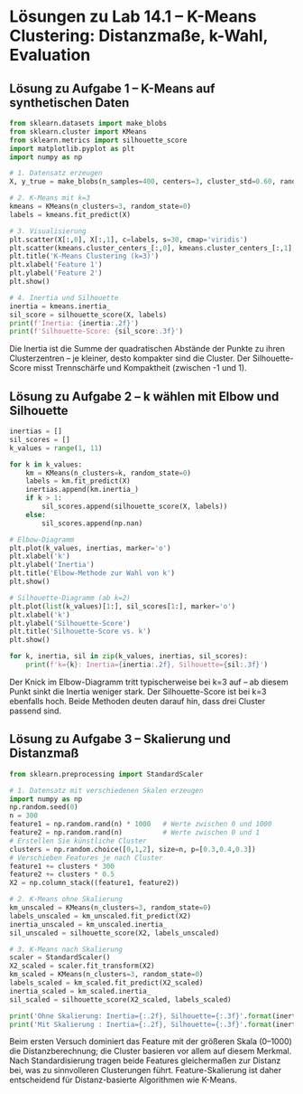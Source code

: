 # Lösungen zu Lab 14.1 – K-Means Clustering: Distanzmaße, k-Wahl, Evaluation

## Lösung zu Aufgabe 1 – K-Means auf synthetischen Daten

```python
from sklearn.datasets import make_blobs
from sklearn.cluster import KMeans
from sklearn.metrics import silhouette_score
import matplotlib.pyplot as plt
import numpy as np

# 1. Datensatz erzeugen
X, y_true = make_blobs(n_samples=400, centers=3, cluster_std=0.60, random_state=0)

# 2. K-Means mit k=3
kmeans = KMeans(n_clusters=3, random_state=0)
labels = kmeans.fit_predict(X)

# 3. Visualisierung
plt.scatter(X[:,0], X[:,1], c=labels, s=30, cmap='viridis')
plt.scatter(kmeans.cluster_centers_[:,0], kmeans.cluster_centers_[:,1], c='red', s=200, marker='X')
plt.title('K-Means Clustering (k=3)')
plt.xlabel('Feature 1')
plt.ylabel('Feature 2')
plt.show()

# 4. Inertia und Silhouette
inertia = kmeans.inertia_
sil_score = silhouette_score(X, labels)
print(f'Inertia: {inertia:.2f}')
print(f'Silhouette-Score: {sil_score:.3f}')
```

Die Inertia ist die Summe der quadratischen Abstände der Punkte zu ihren Clusterzentren – je kleiner, desto kompakter sind die Cluster. Der Silhouette-Score misst Trennschärfe und Kompaktheit (zwischen -1 und 1).

## Lösung zu Aufgabe 2 – k wählen mit Elbow und Silhouette

```python
inertias = []
sil_scores = []
k_values = range(1, 11)

for k in k_values:
    km = KMeans(n_clusters=k, random_state=0)
    labels = km.fit_predict(X)
    inertias.append(km.inertia_)
    if k > 1:
        sil_scores.append(silhouette_score(X, labels))
    else:
        sil_scores.append(np.nan)

# Elbow-Diagramm
plt.plot(k_values, inertias, marker='o')
plt.xlabel('k')
plt.ylabel('Inertia')
plt.title('Elbow-Methode zur Wahl von k')
plt.show()

# Silhouette-Diagramm (ab k=2)
plt.plot(list(k_values)[1:], sil_scores[1:], marker='o')
plt.xlabel('k')
plt.ylabel('Silhouette-Score')
plt.title('Silhouette-Score vs. k')
plt.show()

for k, inertia, sil in zip(k_values, inertias, sil_scores):
    print(f'k={k}: Inertia={inertia:.2f}, Silhouette={sil:.3f}')
```

Der Knick im Elbow-Diagramm tritt typischerweise bei k=3 auf – ab diesem Punkt sinkt die Inertia weniger stark. Der Silhouette-Score ist bei k=3 ebenfalls hoch. Beide Methoden deuten darauf hin, dass drei Cluster passend sind.

## Lösung zu Aufgabe 3 – Skalierung und Distanzmaß

```python
from sklearn.preprocessing import StandardScaler

# 1. Datensatz mit verschiedenen Skalen erzeugen
import numpy as np
np.random.seed(0)
n = 300
feature1 = np.random.rand(n) * 1000   # Werte zwischen 0 und 1000
feature2 = np.random.rand(n)          # Werte zwischen 0 und 1
# Erstellen Sie künstliche Cluster
clusters = np.random.choice([0,1,2], size=n, p=[0.3,0.4,0.3])
# Verschieben Features je nach Cluster
feature1 += clusters * 300
feature2 += clusters * 0.5
X2 = np.column_stack((feature1, feature2))

# 2. K-Means ohne Skalierung
km_unscaled = KMeans(n_clusters=3, random_state=0)
labels_unscaled = km_unscaled.fit_predict(X2)
inertia_unscaled = km_unscaled.inertia_
sil_unscaled = silhouette_score(X2, labels_unscaled)

# 3. K-Means nach Skalierung
scaler = StandardScaler()
X2_scaled = scaler.fit_transform(X2)
km_scaled = KMeans(n_clusters=3, random_state=0)
labels_scaled = km_scaled.fit_predict(X2_scaled)
inertia_scaled = km_scaled.inertia_
sil_scaled = silhouette_score(X2_scaled, labels_scaled)

print('Ohne Skalierung: Inertia={:.2f}, Silhouette={:.3f}'.format(inertia_unscaled, sil_unscaled))
print('Mit Skalierung : Inertia={:.2f}, Silhouette={:.3f}'.format(inertia_scaled, sil_scaled))
```

Beim ersten Versuch dominiert das Feature mit der größeren Skala (0–1000) die Distanzberechnung; die Cluster basieren vor allem auf diesem Merkmal. Nach Standardisierung tragen beide Features gleichermaßen zur Distanz bei, was zu sinnvolleren Clusterungen führt. Feature-Skalierung ist daher entscheidend für Distanz-basierte Algorithmen wie K-Means.
